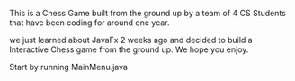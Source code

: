 This is a Chess Game built from the ground up by a team of 4 CS Students that have been coding for around one year.

we just learned about JavaFx 2 weeks ago and decided to build a Interactive Chess game from the ground up.
We hope you enjoy.

Start by running MainMenu.java